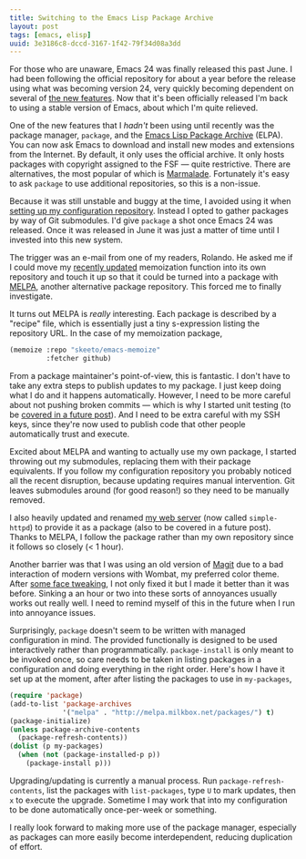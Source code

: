 ```yaml
---
title: Switching to the Emacs Lisp Package Archive
layout: post
tags: [emacs, elisp]
uuid: 3e3186c8-dccd-3167-1f42-79f34d08a3dd
---
```


For those who are unaware, Emacs 24 was finally released this past
June. I had been following the official repository for about a year
before the release using what was becoming version 24, very quickly
becoming dependent on several of [the new features][news]. Now that
it's been officially released I'm back to using a stable version of
Emacs, about which I'm quite relieved.

One of the new features that I *hadn't* been using until recently was
the package manager, `package`, and the
[Emacs Lisp Package Archive](http://elpa.gnu.org/) (ELPA). You can now
ask Emacs to download and install new modes and extensions from the
Internet. By default, it only uses the official archive. It only hosts
packages with copyright assigned to the FSF — quite
restrictive. There are alternatives, the most popular of which is
[Marmalade](http://marmalade-repo.org/). Fortunately it's easy to ask
`package` to use additional repositories, so this is a non-issue.

Because it was still unstable and buggy at the time, I avoided using
it when [setting up my configuration repository](/blog/2011/10/19/).
Instead I opted to gather packages by way of Git submodules. I'd give
`package` a shot once Emacs 24 was released. Once it was released in
June it was just a matter of time until I invested into this new
system.

The trigger was an e-mail from one of my readers, Rolando. He asked me
if I could move my [recently updated](/blog/2012/08/02/) memoization
function into its own repository and touch it up so that it could be
turned into a package with [MELPA](http://melpa.milkbox.net/), another
alternative package repository. This forced me to finally investigate.

It turns out MELPA is *really* interesting. Each package is described
by a "recipe" file, which is essentially just a tiny s-expression
listing the repository URL. In the case of my memoization package,

~~~cl
(memoize :repo "skeeto/emacs-memoize"
         :fetcher github)
~~~

From a package maintainer's point-of-view, this is fantastic. I don't
have to take any extra steps to publish updates to my package. I just
keep doing what I do and it happens automatically. However, I need to
be more careful about not pushing broken commits — which is why I
started unit testing (to be
[covered in a future post](/blog/2012/08/15/)). And I need to be extra
careful with my SSH keys, since they're now used to publish code that
other people automatically trust and execute.

Excited about MELPA and wanting to actually use my own package, I
started throwing out my submodules, replacing them with their package
equivalents. If you follow my configuration repository you probably
noticed all the recent disruption, because updating requires manual
intervention. Git leaves submodules around (for good reason!) so they
need to be manually removed.

I also heavily updated and renamed [my web server](/blog/2009/05/17/)
(now called `simple-httpd`) to provide it as a package (also to be
covered in a future post). Thanks to MELPA, I follow the package
rather than my own repository since it follows so closely (< 1 hour).

Another barrier was that I was using an old version of [Magit][magit]
due to a bad interaction of modern versions with Wombat, my preferred
color theme. After [some face tweaking][tweak], I not only fixed it
but I made it better than it was before. Sinking a an hour or two into
these sorts of annoyances usually works out really well. I need to
remind myself of this in the future when I run into annoyance issues.

Surprisingly, `package` doesn't seem to be written with managed
configuration in mind. The provided functionally is designed to be
used interactively rather than programmatically. `package-install` is
only meant to be invoked once, so care needs to be taken in listing
packages in a configuration and doing everything in the right
order. Here's how I have it set up at the moment, after after listing
the packages to use in `my-packages`,

~~~cl
(require 'package)
(add-to-list 'package-archives
             '("melpa" . "http://melpa.milkbox.net/packages/") t)
(package-initialize)
(unless package-archive-contents
  (package-refresh-contents))
(dolist (p my-packages)
  (when (not (package-installed-p p))
    (package-install p)))
~~~

Upgrading/updating is currently a manual process. Run
`package-refresh-contents`, list the packages with `list-packages`,
type `U` to mark updates, then `x` to e`x`ecute the upgrade. Sometime
I may work that into my configuration to be done automatically
once-per-week or something.

I really look forward to making more use of the package manager,
especially as packages can more easily become interdependent, reducing
duplication of effort.


[news]: http://www.gnu.org/software/emacs/NEWS.24.1
[magit]: https://github.com/magit/magit
[tweak]: https://github.com/skeeto/.emacs.d/commit/aec488937ff9a344278359ded7732446f2380748
